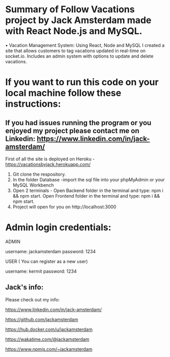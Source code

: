 # Summary of Follow Vacations project by Jack Amsterdam made with React Node.js and MySQL.
•	Vacation Management System: Using React, Node and MySQL I created a site that allows customers to tag vacations updated in real-time on socket.io. Includes an admin system with options to update and delete vacations. 
# If you want to run this code on your local machine follow these instructions:
## If you had issues running the program or you enjoyed my project please contact me on Linkedin: https://www.linkedin.com/in/jack-amsterdam/

First of all the site is deployed on Heroku - https://vacationsbyjack.herokuapp.com/

1. Git clone the respository.
2. In the folder Database -import the sql file into your phpMyAdmin or your MySQL Workbench
2. Open 2 terminals - Open Backend folder in the terminal and type: npm i && npm start. Open Frontend folder in the terminal and type: npm i && npm start.
3. Project will open for you on http://localhost:3000

# Admin login credentials:

ADMIN

username: jackamsterdam
password: 1234

USER  ( You can register as a new user)

username: kermit
password: 1234

## Jack's info:

Please check out my info:

https://www.linkedin.com/in/jack-amsterdam/

https://github.com/jackamsterdam

https://hub.docker.com/u/jackamsterdam

https://wakatime.com/@jackamsterdam

https://www.npmjs.com/~jackamsterdam
